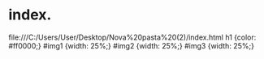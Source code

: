 # index.
file:///C:/Users/User/Desktop/Nova%20pasta%20(2)/index.html
h1 {color: #ff0000;}
#img1 {width: 25%;}
#img2 {width: 25%;}
#img3 {width: 25%;}
